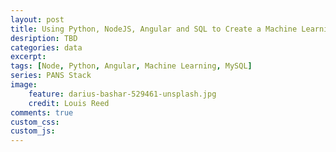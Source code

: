 ```yaml
---
layout: post
title: Using Python, NodeJS, Angular and SQL to Create a Machine Learning System
desription: TBD
categories: data
excerpt:
tags: [Node, Python, Angular, Machine Learning, MySQL]
series: PANS Stack
image: 
    feature: darius-bashar-529461-unsplash.jpg
    credit: Louis Reed
comments: true
custom_css: 
custom_js: 
---
```

